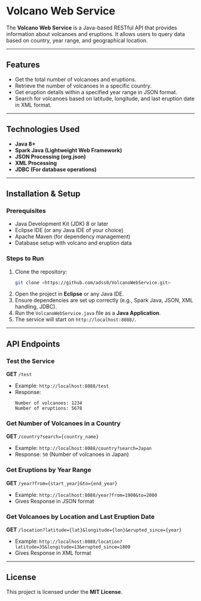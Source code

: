 # Volcano Web Service

The **Volcano Web Service** is a Java-based RESTful API that provides information about volcanoes and eruptions. It allows users to query data based on country, year range, and geographical location.

---

## Features
- Get the total number of volcanoes and eruptions.
- Retrieve the number of volcanoes in a specific country.
- Get eruption details within a specified year range in JSON format.
- Search for volcanoes based on latitude, longitude, and last eruption date in XML format.

---

## Technologies Used
- **Java 8+**
- **Spark Java (Lightweight Web Framework)**
- **JSON Processing (org.json)**
- **XML Processing**
- **JDBC (For database operations)**

---

## Installation & Setup

### Prerequisites
- Java Development Kit (JDK) 8 or later
- Eclipse IDE (or any Java IDE of your choice)
- Apache Maven (for dependency management)
- Database setup with volcano and eruption data

### Steps to Run
1. Clone the repository:
   ```sh
   git clone <https://github.com/adss0/VolcanoWebService.git>
   ```
2. Open the project in **Eclipse** or any Java IDE.
3. Ensure dependencies are set up correctly (e.g., Spark Java, JSON, XML handling, JDBC).
4. Run the `VolcanoWebService.java` file as a **Java Application**.
5. The service will start on `http://localhost:8088/`.

---

## API Endpoints

### Test the Service
**GET** `/test`
- Example: `http://localhost:8088/test`
- Response:
  ```text
  Number of volcanoes: 1234
  Number of eruptions: 5678
  ```

### Get Number of Volcanoes in a Country
**GET** `/country?search={country_name}`
- Example: `http://localhost:8088/country?search=Japan`
- Response: `50` (Number of volcanoes in Japan)

### Get Eruptions by Year Range
**GET** `/year?from={start_year}&to={end_year}`
- Example: `http://localhost:8088/year?from=1900&to=2000`
- Gives Response in JSON format

### Get Volcanoes by Location and Last Eruption Date
**GET** `/location?latitude={lat}&longitude={lon}&erupted_since={year}`
- Example: `http://localhost:8088/location?latitude=35&longitude=13&erupted_since=1800`
- Gives Response in XML format

---

## License
This project is licensed under the **MIT License**.